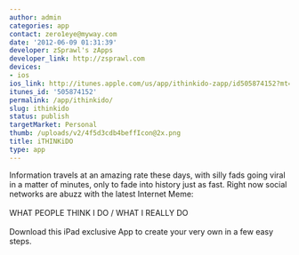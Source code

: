 ```yaml
---
author: admin
categories: app
contact: zero1eye@myway.com
date: '2012-06-09 01:31:39'
developer: zSprawl's zApps
developer_link: http://zsprawl.com
devices: 
- ios
ios_link: http://itunes.apple.com/us/app/ithinkido-zapp/id505874152?mt=8%26ign-mpt=uo%3D4
itunes_id: '505874152'
permalink: /app/ithinkido/
slug: ithinkido
status: publish
targetMarket: Personal
thumb: /uploads/v2/4f5d3cdb4beffIcon@2x.png
title: iTHINKiDO
type: app
---
```


Information travels at an amazing rate these days, with silly fads going viral in a matter of minutes, only to fade into history just as fast. Right now social networks are abuzz with the latest Internet Meme:<br />
<br />
WHAT PEOPLE THINK I DO / WHAT I REALLY DO<br />
<br />
Download this iPad exclusive App to create your very own in a few easy steps. 
